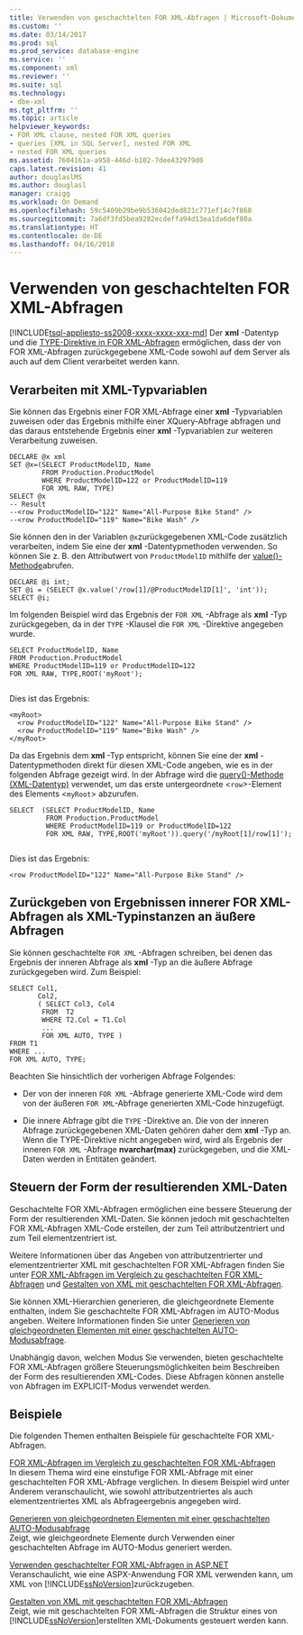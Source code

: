 ```yaml
---
title: Verwenden von geschachtelten FOR XML-Abfragen | Microsoft-Dokumentation
ms.custom: ''
ms.date: 03/14/2017
ms.prod: sql
ms.prod_service: database-engine
ms.service: ''
ms.component: xml
ms.reviewer: ''
ms.suite: sql
ms.technology:
- dbe-xml
ms.tgt_pltfrm: ''
ms.topic: article
helpviewer_keywords:
- FOR XML clause, nested FOR XML queries
- queries [XML in SQL Server], nested FOR XML
- nested FOR XML queries
ms.assetid: 7604161a-a958-446d-b102-7dee432979d0
caps.latest.revision: 41
author: douglaslMS
ms.author: douglasl
manager: craigg
ms.workload: On Demand
ms.openlocfilehash: 59c5409b29be9b536042ded821c771ef14c7f868
ms.sourcegitcommit: 7a6df3fd5bea9282ecdeffa94d13ea1da6def80a
ms.translationtype: HT
ms.contentlocale: de-DE
ms.lasthandoff: 04/16/2018
---
```

# <a name="use-nested-for-xml-queries"></a>Verwenden von geschachtelten FOR XML-Abfragen
[!INCLUDE[tsql-appliesto-ss2008-xxxx-xxxx-xxx-md](../../includes/tsql-appliesto-ss2008-xxxx-xxxx-xxx-md.md)]
  Der **xml** -Datentyp und die [TYPE-Direktive in FOR XML-Abfragen](../../relational-databases/xml/type-directive-in-for-xml-queries.md) ermöglichen, dass der von FOR XML-Abfragen zurückgegebene XML-Code sowohl auf dem Server als auch auf dem Client verarbeitet werden kann.  
  
## <a name="processing-with-xml-type-variables"></a>Verarbeiten mit XML-Typvariablen  
 Sie können das Ergebnis einer FOR XML-Abfrage einer **xml** -Typvariablen zuweisen oder das Ergebnis mithilfe einer XQuery-Abfrage abfragen und das daraus entstehende Ergebnis einer **xml** -Typvariablen zur weiteren Verarbeitung zuweisen.  
  
```  
DECLARE @x xml  
SET @x=(SELECT ProductModelID, Name  
        FROM Production.ProductModel  
        WHERE ProductModelID=122 or ProductModelID=119  
        FOR XML RAW, TYPE)  
SELECT @x  
-- Result  
--<row ProductModelID="122" Name="All-Purpose Bike Stand" />  
--<row ProductModelID="119" Name="Bike Wash" />  
```  
  
 Sie können den in der Variablen `@x`zurückgegebenen XML-Code zusätzlich verarbeiten, indem Sie eine der **xml** -Datentypmethoden verwenden. So können Sie z. B. den Attributwert von `ProductModelID` mithilfe der [value()-Methode](../../t-sql/xml/value-method-xml-data-type.md)abrufen.  
  
```  
DECLARE @i int;  
SET @i = (SELECT @x.value('/row[1]/@ProductModelID[1]', 'int'));  
SELECT @i;  
```  
  
 Im folgenden Beispiel wird das Ergebnis der `FOR XML` -Abfrage als **xml** -Typ zurückgegeben, da in der `TYPE` -Klausel die `FOR XML` -Direktive angegeben wurde.  
  
```  
SELECT ProductModelID, Name  
FROM Production.ProductModel  
WHERE ProductModelID=119 or ProductModelID=122  
FOR XML RAW, TYPE,ROOT('myRoot');  
  
```  
  
 Dies ist das Ergebnis:  
  
```  
<myRoot>  
  <row ProductModelID="122" Name="All-Purpose Bike Stand" />  
  <row ProductModelID="119" Name="Bike Wash" />  
</myRoot>  
```  
  
 Da das Ergebnis dem **xml** -Typ entspricht, können Sie eine der **xml** -Datentypmethoden direkt für diesen XML-Code angeben, wie es in der folgenden Abfrage gezeigt wird. In der Abfrage wird die [query()-Methode (XML-Datentyp)](../../t-sql/xml/query-method-xml-data-type.md) verwendet, um das erste untergeordnete <`row`>-Element des Elements <`myRoot`> abzurufen.  
  
```  
SELECT  (SELECT ProductModelID, Name  
         FROM Production.ProductModel  
         WHERE ProductModelID=119 or ProductModelID=122  
         FOR XML RAW, TYPE,ROOT('myRoot')).query('/myRoot[1]/row[1]');  
  
```  
  
 Dies ist das Ergebnis:  
  
```  
<row ProductModelID="122" Name="All-Purpose Bike Stand" />  
```  
  
## <a name="returning-inner-for-xml-query-results-to-outer-queries-as-xml-type-instances"></a>Zurückgeben von Ergebnissen innerer FOR XML-Abfragen als XML-Typinstanzen an äußere Abfragen  
 Sie können geschachtelte `FOR XML` -Abfragen schreiben, bei denen das Ergebnis der inneren Abfrage als **xml** -Typ an die äußere Abfrage zurückgegeben wird. Zum Beispiel:  
  
```  
SELECT Col1,   
       Col2,   
       ( SELECT Col3, Col4   
        FROM  T2  
        WHERE T2.Col = T1.Col  
        ...  
        FOR XML AUTO, TYPE )  
FROM T1  
WHERE ...  
FOR XML AUTO, TYPE;  
```  
  
 Beachten Sie hinsichtlich der vorherigen Abfrage Folgendes:  
  
-   Der von der inneren `FOR XML` -Abfrage generierte XML-Code wird dem von der äußeren `FOR XML`-Abfrage generierten XML-Code hinzugefügt.  
  
-   Die innere Abfrage gibt die `TYPE` -Direktive an. Die von der inneren Abfrage zurückgegebenen XML-Daten gehören daher dem **xml** -Typ an. Wenn die TYPE-Direktive nicht angegeben wird, wird als Ergebnis der inneren `FOR XML` -Abfrage **nvarchar(max)** zurückgegeben, und die XML-Daten werden in Entitäten geändert.  
  
## <a name="controlling-the-shape-of-resulting-xml-data"></a>Steuern der Form der resultierenden XML-Daten  
 Geschachtelte FOR XML-Abfragen ermöglichen eine bessere Steuerung der Form der resultierenden XML-Daten. Sie können jedoch mit geschachtelten FOR XML-Abfragen XML-Code erstellen, der zum Teil attributzentriert und zum Teil elementzentriert ist.  
  
 Weitere Informationen über das Angeben von attributzentrierter und elementzentrierter XML mit geschachtelten FOR XML-Abfragen finden Sie unter [FOR XML-Abfragen im Vergleich zu geschachtelten FOR XML-Abfragen](../../relational-databases/xml/for-xml-query-compared-to-nested-for-xml-query.md) und [Gestalten von XML mit geschachtelten FOR XML-Abfragen](../../relational-databases/xml/shape-xml-with-nested-for-xml-queries.md).  
  
 Sie können XML-Hierarchien generieren, die gleichgeordnete Elemente enthalten, indem Sie geschachtelte FOR XML-Abfragen im AUTO-Modus angeben. Weitere Informationen finden Sie unter [Generieren von gleichgeordneten Elementen mit einer geschachtelten AUTO-Modusabfrage](../../relational-databases/xml/generate-siblings-with-a-nested-auto-mode-query.md).  
  
 Unabhängig davon, welchen Modus Sie verwenden, bieten geschachtelte FOR XML-Abfragen größere Steuerungsmöglichkeiten beim Beschreiben der Form des resultierenden XML-Codes. Diese Abfragen können anstelle von Abfragen im EXPLICIT-Modus verwendet werden.  
  
## <a name="examples"></a>Beispiele  
 Die folgenden Themen enthalten Beispiele für geschachtelte FOR XML-Abfragen.  
  
 [FOR XML-Abfragen im Vergleich zu geschachtelten FOR XML-Abfragen](../../relational-databases/xml/for-xml-query-compared-to-nested-for-xml-query.md)  
 In diesem Thema wird eine einstufige FOR XML-Abfrage mit einer geschachtelten FOR XML-Abfrage verglichen. In diesem Beispiel wird unter Anderem veranschaulicht, wie sowohl attributzentriertes als auch elementzentriertes XML als Abfrageergebnis angegeben wird.  
  
 [Generieren von gleichgeordneten Elementen mit einer geschachtelten AUTO-Modusabfrage](../../relational-databases/xml/generate-siblings-with-a-nested-auto-mode-query.md)  
 Zeigt, wie gleichgeordnete Elemente durch Verwenden einer geschachtelten Abfrage im AUTO-Modus generiert werden.  
  
 [Verwenden geschachtelter FOR XML-Abfragen in ASP.NET](../../relational-databases/xml/use-nested-for-xml-queries-in-asp-net.md)  
 Veranschaulicht, wie eine ASPX-Anwendung FOR XML verwenden kann, um XML von [!INCLUDE[ssNoVersion](../../includes/ssnoversion-md.md)]zurückzugeben.  
  
 [Gestalten von XML mit geschachtelten FOR XML-Abfragen](../../relational-databases/xml/shape-xml-with-nested-for-xml-queries.md)  
 Zeigt, wie mit geschachtelten FOR XML-Abfragen die Struktur eines von [!INCLUDE[ssNoVersion](../../includes/ssnoversion-md.md)]erstellten XML-Dokuments gesteuert werden kann.  
  
  
